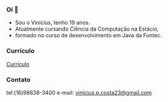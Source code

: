 ### Oi 👋

* Sou o Vinícius, tenho 19 anos.
* Atualmente cursando Ciência da Computação na Estácio,
* formado no curso de desenvolvimento em Java da Funtec.

### Currículo
[Currículo](https://drive.google.com/file/d/1iY-V2sT4lVzGIali96u0zIustAhbHWDf/view)

### Contato
tel:(16)98838-3400
e-mail: vinicius.p.costa23@gmail.com
